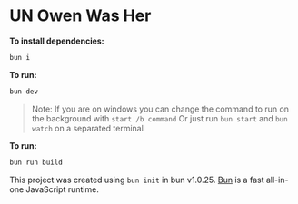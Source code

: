 # UN Owen Was Her

**To install dependencies:**

```bash
bun i
```
**To run:**

```bash
bun dev
```
> Note: If you are on windows you can change the command to run on the background with `start /b command`
> Or just run `bun start` and `bun watch` on a separated terminal

**To run:**
```bash
bun run build
```

This project was created using `bun init` in bun v1.0.25. [Bun](https://bun.sh) is a fast all-in-one JavaScript runtime.
